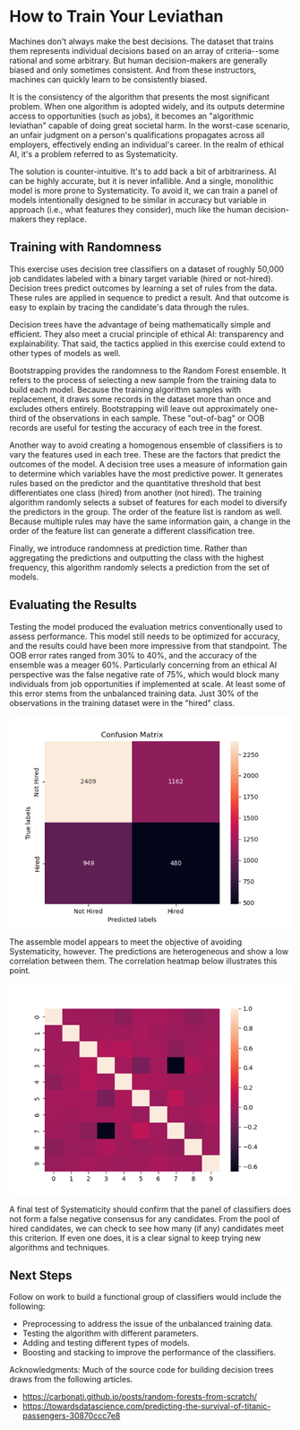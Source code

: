  # How to Train Your Leviathan
Machines don't always make the best decisions. The dataset that trains them represents individual decisions based on an array of criteria--some rational and some arbitrary. But human decision-makers are generally biased and only sometimes consistent. And from these instructors, machines can quickly learn to be consistently biased. 

It is the consistency of the algorithm that presents the most significant problem. When one algorithm is adopted widely, and its outputs determine access to opportunities (such as jobs), it becomes an "algorithmic leviathan" capable of doing great societal harm. In the worst-case scenario, an unfair judgment on a person's qualifications propagates across all employers, effectively ending an individual's career. In the realm of ethical AI, it's a problem referred to as Systematicity.

The solution is counter-intuitive. It's to add back a bit of arbitrariness. AI can be highly accurate, but it is never infallible. And a single, monolithic model is more prone to Systematicity. To avoid it, we can train a panel of models intentionally designed to be similar in accuracy but variable in approach (i.e., what features they consider), much like the human decision-makers they replace.

## Training with Randomness
This exercise uses decision tree classifiers on a dataset of roughly 50,000 job candidates labeled with a binary target variable (hired or not-hired). Decision trees predict outcomes by learning a set of rules from the data. These rules are applied in sequence to predict a result. And that outcome is easy to explain by tracing the candidate's data through the rules. 

Decision trees have the advantage of being mathematically simple and efficient. They also meet a crucial principle of ethical AI: transparency and explainability. That said, the tactics applied in this exercise could extend to other types of models as well.

Bootstrapping provides the randomness to the Random Forest ensemble. It refers to the process of selecting a new sample from the training data to build each model. Because the training algorithm samples with replacement, it draws some records in the dataset more than once and excludes others entirely. Bootstrapping will leave out approximately one-third of the observations in each sample. These "out-of-bag" or OOB  records are useful for testing the accuracy of each tree in the forest. 

Another way to avoid creating a homogenous ensemble of classifiers is to vary the features used in each tree. These are the factors that predict the outcomes of the model. A decision tree uses a measure of information gain to determine which variables have the most predictive power. It generates rules based on the predictor and the quantitative threshold that best differentiates one class (hired) from another (not hired). The training algorithm randomly selects a subset of features for each model to diversify the predictors in the group. The order of the feature list is random as well. Because multiple rules may have the same information gain, a change in the order of the feature list can generate a different classification tree.

Finally, we introduce randomness at prediction time. Rather than aggregating the predictions and outputting the class with the highest frequency, this algorithm randomly selects a prediction from the set of models.

## Evaluating the Results
Testing the model produced the evaluation metrics conventionally used to assess performance. This model still needs to be optimized for accuracy, and the results could have been more impressive from that standpoint. The OOB error rates ranged from 30% to 40%, and the accuracy of the ensemble was a meager 60%. Particularly concerning from an ethical AI perspective was the false negative rate of 75%, which would block many individuals from job opportunities if implemented at scale. At least some of this error stems from the unbalanced training data. Just 30% of the observations in the training dataset were in the "hired" class. 

![Confusion Matrix](confusion_matrix.png)

The assemble model appears to meet the objective of avoiding Systematicity, however. The predictions are heterogeneous and show a low correlation between them. The correlation heatmap below illustrates this point.

![Heatmap](heatmap.png)

A final test of Systematicity should confirm that the panel of classifiers does not form a false negative consensus for any candidates. From the pool of hired candidates, we can check to see how many (if any) candidates meet this criterion. If even one does, it is a clear signal to keep trying new algorithms and techniques.

## Next Steps
Follow on work to build a functional group of classifiers would include the following:
* Preprocessing to address the issue of the unbalanced training data.
* Testing the algorithm with different parameters.
* Adding and testing different types of models.
* Boosting and stacking to improve the performance of the classifiers.

Acknowledgments: Much of the source code for building decision trees draws from the following articles.
* https://carbonati.github.io/posts/random-forests-from-scratch/
* https://towardsdatascience.com/predicting-the-survival-of-titanic-passengers-30870ccc7e8

